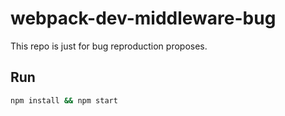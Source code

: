 # webpack-dev-middleware-bug

This repo is just for bug reproduction proposes.

## Run

```bash
npm install && npm start
```
